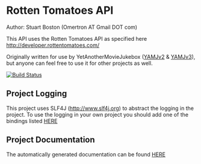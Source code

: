 Rotten Tomatoes API
===================

Author: Stuart Boston (Omertron AT Gmail DOT com)

This API uses the Rotten Tomatoes API as specified here http://developer.rottentomatoes.com/

Originally written for use by YetAnotherMovieJukebox ([YAMJv2](https://github.com/YAMJ/yamj-v2) & [YAMJv3](https://github.com/YAMJ/yamj-v3)), but anyone can feel free to use it for other projects as well.

[![Build Status](http://jenkins.omertron.com/job/API-RottenTomatoes/badge/icon)](http://jenkins.omertron.com/job/API-RottenTomatoes)

Project Logging
---------------
This project uses SLF4J (http://www.slf4j.org) to abstract the logging in the project.
To use the logging in your own project you should add one of the bindings listed [HERE](http://www.slf4j.org/manual.html#swapping)

Project Documentation
---------------------
The automatically generated documentation can be found [HERE](http://omertron.github.com/api-rottentomatoes/)
